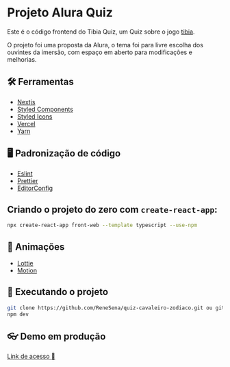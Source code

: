 # Projeto Alura Quiz

Este é o código frontend do Tibia Quiz, um Quiz sobre o jogo [tibia](https://www.tibia.com/news/?subtopic=latestnews). 

O projeto foi uma proposta da Alura, o tema foi para livre escolha dos ouvintes da imersão, com espaço em aberto para modificações e melhorias.

## :hammer_and_wrench: Ferramentas

-   [Nextjs](https://nextjs.org/)
-   [Styled Components](https://styled-components.com)
-   [Styled Icons](https://styled-icons.js.org/)
-   [Vercel](https://vercel.com)
-   [Yarn](https://yarnpkg.com/)

## :desktop_computer: Padronização de código

-   [Eslint](https://eslint.org/)
-   [Prettier](https://prettier.io/)
-   [EditorConfig](https://editorconfig.org/)

## Criando o projeto do zero com `create-react-app`:

```bash
npx create-react-app front-web --template typescript --use-npm
```

## :art: Animações

-   [Lottie](https://lottiefiles.com/)
-   [Motion](https://www.framer.com/motion/)

## :rocket: Executando o projeto

```bash
git clone https://github.com/ReneSena/quiz-cavaleiro-zodiaco.git ou git@github.com:ReneSena/quiz-cavaleiro-zodiaco.git
npm dev
```

## :eyeglasses: Demo em produção

[Link de acesso :dizzy:](https://tibiaquiz-base-lubrum.vercel.app/)
